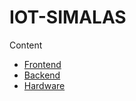 # IOT-SIMALAS
  
  Content
- [Frontend](https://github.com/username/my-project)
- [Backend](https://github.com/Glbaymax37/IOT-SIMALAS/tree/main/BACKEND)
- [Hardware]()

